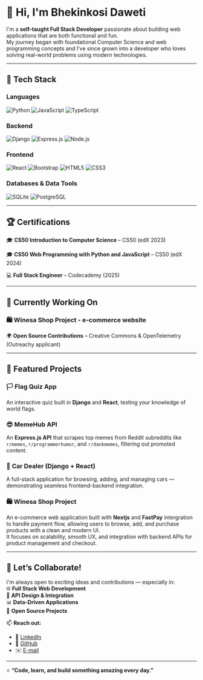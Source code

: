 # 👋 Hi, I'm Bhekinkosi Daweti  

I'm a **self-taught Full Stack Developer** passionate about building web applications that are both functional and fun.  
My journey began with foundational Computer Science and web programming concepts and I’ve since grown into a developer who loves solving real-world problems using modern technologies.

---

## 🔧 Tech Stack  

### **Languages**
![Python](https://img.shields.io/badge/Python-3776AB?style=for-the-badge&logo=python&logoColor=white)
![JavaScript](https://img.shields.io/badge/JavaScript-F7DF1E?style=for-the-badge&logo=javascript&logoColor=black)
![TypeScript](https://img.shields.io/badge/TypeScript-3178C6?style=for-the-badge&logo=typescript&logoColor=white)

### **Backend**
![Django](https://img.shields.io/badge/Django-092E20?style=for-the-badge&logo=django&logoColor=white)
![Express.js](https://img.shields.io/badge/Express.js-000000?style=for-the-badge&logo=express&logoColor=white)
![Node.js](https://img.shields.io/badge/Node.js-43853D?style=for-the-badge&logo=node.js&logoColor=white)

### **Frontend**
![React](https://img.shields.io/badge/React-20232A?style=for-the-badge&logo=react&logoColor=61DAFB)
![Bootstrap](https://img.shields.io/badge/Bootstrap-7952B3?style=for-the-badge&logo=bootstrap&logoColor=white)
![HTML5](https://img.shields.io/badge/HTML5-E34F26?style=for-the-badge&logo=html5&logoColor=white)
![CSS3](https://img.shields.io/badge/CSS3-1572B6?style=for-the-badge&logo=css3&logoColor=white)

### **Databases & Data Tools**
![SQLite](https://img.shields.io/badge/SQLite-003B57?style=for-the-badge&logo=sqlite&logoColor=white)
![PostgreSQL](https://img.shields.io/badge/PostgreSQL-316192?style=for-the-badge&logo=postgresql&logoColor=white)

---

## 🏆 Certifications  
🎓 **CS50 Introduction to Computer Science** – CS50 (edX 2023) 

🎓 **CS50 Web Programming with Python and JavaScript** – CS50 (edX 2024) 

💻 **Full Stack Engineer** – Codecademy (2025) 

---

## 🚧 Currently Working On  

 ### 🛍️ **Winesa Shop Project** - e-commerce website
🌍 **Open Source Contributions** – Creative Commons & OpenTelemetry (Outreachy applicant)  

---

## 🎯 Featured Projects  

### 🏳️ **Flag Quiz App**  
An interactive quiz built in **Django** and **React**, testing your knowledge of world flags.  

### 😎 **MemeHub API**  
An **Express.js API** that scrapes top memes from Reddit subreddits like `r/memes`, `r/programmerhumor`, and `r/dankmemes`, filtering out promoted content.  

### 🚗 **Car Dealer (Django + React)**  
A full-stack application for browsing, adding, and managing cars — demonstrating seamless frontend-backend integration.  

### 🛍️ **Winesa Shop Project**  
An e-commerce web application built with **Nextjs** and **FastPay** intergration to handle payment flow, allowing users to browse, add, and purchase products with a clean and modern UI.  
It focuses on scalability, smooth UX, and integration with backend APIs for product management and checkout.  


---

## 🤝 Let’s Collaborate!  
I'm always open to exciting ideas and contributions — especially in:  
🌐 **Full Stack Web Development**  
💬 **API Design & Integration**  
📊 **Data-Driven Applications**  
🚀 **Open Source Projects**

📫 **Reach out:**  
- 💼 [LinkedIn](https://www.linkedin.com/in/bhekinkosi-daweti)  
- 🐙 [GitHub](https://github.com/bhekidaweti)  
- ✉️ [E-mail](bheki.daweti@gmail.com)

---

⭐ **“Code, learn, and build something amazing every day.”**
